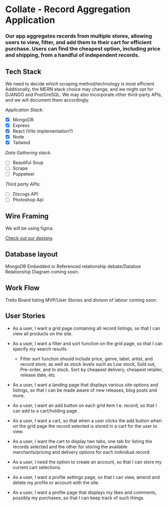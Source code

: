 # Collate - Record Aggregation Application

### Our app aggregates records from multiple stores, allowing users to view, filter, and add them to their cart for efficient purchase. Users can find the cheapest option, including price and shipping, from a handful of independent records.

## Tech Stack

We need to decide which scraping method/technology is most efficient. Additionally, the MERN stack choice may change, and we might opt for DJANGO and PostGreSQL. We may also incorporate other third-party APIs, and we will document them accordingly.

*Application Stack:*

 - [x] MongoDB
 - [x] Express
 - [x] React (Vite implementation?)
 - [x] Node
 - [x] Tailwind
 
*Data Gathering stack:*

- [ ] Beautiful Soup
- [ ] Scrape
- [ ] Puppeteer

*Third party APIs:*

- [ ] Discogs API
- [ ] Photoshop Api

## Wire Framing

We will be using figma.

<a href="https://www.figma.com/file/4WForUR90lj8ljhgDeXs5n/Collate-Application?t=mJQueTJA4lgDmytS-1"> Check out our designs </a>

## Database layout 

MongoDB Embedded or Referenced relationship debate/Databse Relationship Diagram coming soon. 

## Work Flow 

Trello Board listing MVP/User Stories and divison of labour coming soon.

## User Stories

* As a user, I want a grid page containing all record listings, so that I can view all products on the site.

* As a user, I want a filter and sort function on the grid page, so that I can specify my search results.

  * Filter sort function should include price, genre, label, artist, and record store, as well as stock levels such as Low stock, Sold out, Pre-order, and In stock. Sort by cheapest delivery, cheapest retailer, release date, etc

* As a user, I want a landing page that displays various site options and listings, so that I can be made aware of new releases, blog posts and more.

* As a user, I want an add button on each grid item I.e. record, so that I can add to a cart/holding page.

* As a user, I want a cart, so that when a user clicks the add button when on the grid page the record selected is stored in a cart for the user to view.

* As a user, I want the cart to display two tabs, one tab for listing the records selected and the other for storing the available merchants/pricing and delivery options for each individual record.

* As a user, I need the option to create an account, so that I can store my current cart selections.

* As a user, I want a profile settings page, so that I can view, amend and delete my profile or account with the site. 

* As a user, I want a profile page that displays my likes and comments, possibly my purchases, so that I can keep track of such things.

